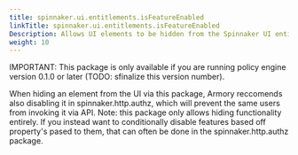 ```yaml
---
title: spinnaker.ui.entitlements.isFeatureEnabled
linkTitle: spinnaker.ui.entitlements.isFeatureEnabled
Description: Allows UI elements to be hidden from the Spinnaker UI entirely.
weight: 10
---
```

IMPORTANT: This package is only available if you are running policy engine version 0.1.0 or later (TODO: sfinalize this version number).

When hiding an element from the UI via this package, Armory reccomends also disabling it in spinnaker.http.authz, which will prevent the same users from invoking it via API.
Note: this package only allows hiding functionality entirely. If you instead want to conditionally disable features based off property's pased to them, that can often be done in the spinnaker.http.authz package.

